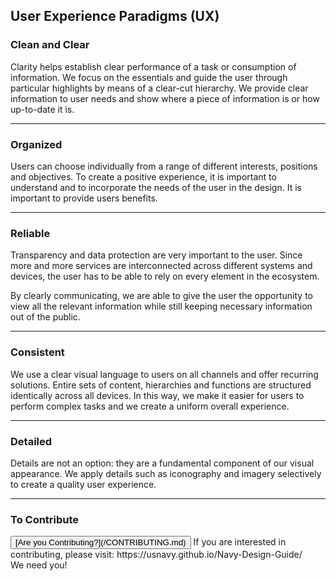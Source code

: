 ## User Experience Paradigms (UX)

### Clean and Clear

Clarity helps establish clear performance of a task or consumption of information. We focus on the essentials and guide the user through particular highlights by means of a clear-cut hierarchy. We provide clear information to user needs and show where a piece of information is or how up-to-date it is.

<hr>

### Organized

Users can choose individually from a range of different interests, positions and objectives. To create a positive experience, it is important to understand and to incorporate the needs of the user in the design. It is important to provide users benefits.

<hr>

### Reliable

Transparency and data protection are very important to the user. Since more and more services are interconnected across different systems and devices, the user has to be able to rely on every element in the ecosystem.

By clearly communicating, we are able to give the user the opportunity to view all the relevant information while still keeping necessary information out of the public.

<hr>

### Consistent

We use a clear visual language to users on all channels and offer recurring solutions. Entire sets of content, hierarchies and functions are structured identically across all devices. In this way, we make it easier for users to perform complex tasks and we create a uniform overall experience.

<hr>

### Detailed

Details are not an option: they are a fundamental component of our visual appearance. We apply details such as iconography and imagery selectively to create a quality user experience.

<hr>

### To Contribute<br>
<button id="contribute-guidance">
[Are you Contributing?](/CONTRIBUTING.md)
</button>  
<span class="contribute-comment">If you are interested in contributing, please visit: https://usnavy.github.io/Navy-Design-Guide/ <br>We need you!</span>
<br>
<br>
